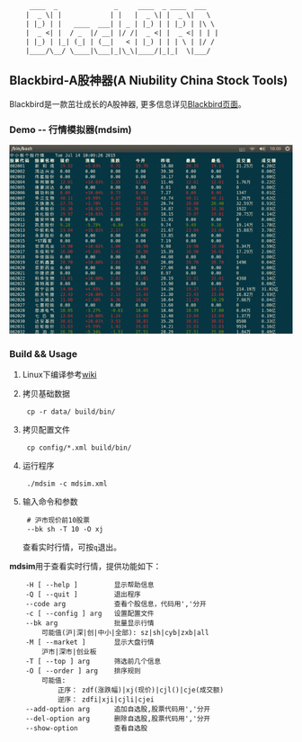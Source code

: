 

         ____  _              _     ____  _ ____  ___
        |  _ \| |            | |   |  _ \| |  _ \|   \ 
        | |_) | |   ____  ___| | _ | |_) | | |_) | |\ \
        |  _ <| |  / _  |/ __| |/ /|  _ <| |  _ <| | | |
        | |_) | |_| (_| | (__|   < | |_) | | | \ | |/ /
        |____/\__/ \____|\___|_|\_\|____/|_|_|  \|___/


## Blackbird-A股神器(A Niubility China Stock Tools)
Blackbird是一款茁壮成长的A股神器, 更多信息详见[Blackbird页面](http://subler.github.io/Blackbird/)。

### Demo -- 行情模拟器(mdsim)
![Blackbird.gif](demo/mdsim.gif)

### Build && Usage

1. Linux下编译参考[wiki](https://github.com/subler/Blackbird/wiki/Blackbird%E7%BC%96%E8%AF%91%E6%8C%87%E5%8D%97(Linux))
2. 拷贝基础数据

        cp -r data/ build/bin/
3. 拷贝配置文件

        cp config/*.xml build/bin/
4. 运行程序

        ./mdsim -c mdsim.xml
5. 输入命令和参数

        # 沪市现价前10股票
        --bk sh -T 10 -O xj
    查看实时行情，可按`q`退出。

**mdsim**用于查看实时行情，提供功能如下：

        -H [ --help ]         显示帮助信息
        -Q [ --quit ]         退出程序
        --code arg            查看个股信息，代码用','分开
        -c [ --config ] arg   设置配置文件
        --bk arg              批量显示行情
            可能值(沪|深|创|中小|全部): sz|sh|cyb|zxb|all
        -M [ --market ]       显示大盘行情
            沪市|深市|创业板
        -T [ --top ] arg      筛选前几个信息
        -O [ --order ] arg    排序规则
            可能值:
                正序： zdf(涨跌幅)|xj(现价)|cjl()|cje(成交额)
                逆序： zdfi|xji|cjli|cjei
        --add-option arg      追加自选股,股票代码用','分开
        --del-option arg      删除自选股,股票代码用','分开
        --show-option         查看自选股
